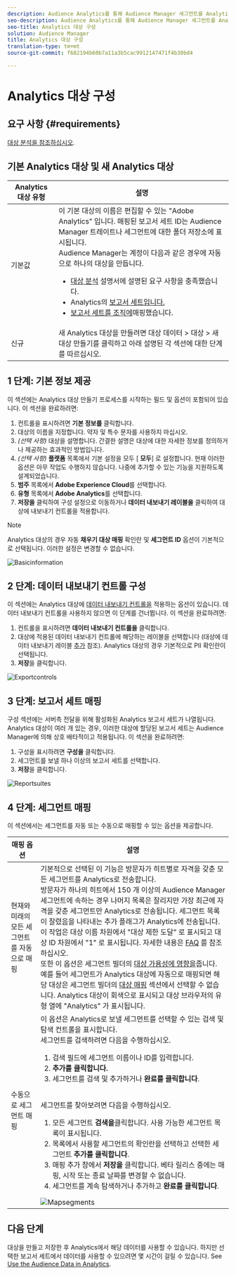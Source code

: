 ```yaml
---
description: Audience Analytics를 통해 Audience Manager 세그먼트를 Analytics에 보낼 수 있습니다. 이 기능을 사용하려면 Analytics 대상을 만들고 세그먼트를 Audience Manager의 대상에 매핑합니다.
seo-description: Audience Analytics를 통해 Audience Manager 세그먼트를 Analytics에 보낼 수 있습니다. 이 기능을 사용하려면 Analytics 대상을 만들고 세그먼트를 Audience Manager의 대상에 매핑합니다.
seo-title: Analytics 대상 구성
solution: Audience Manager
title: Analytics 대상 구성
translation-type: tm+mt
source-git-commit: f682194b60b7a11a3b5cac9912147471f4b30bd4

---
```



# Analytics 대상 구성

## 요구 사항 {#requirements}

[대상 분석을 참조하십시오](https://marketing.adobe.com/resources/help/en_US/analytics/audiences/).

## 기본 Analytics 대상 및 새 Analytics 대상

| Analytics 대상 유형 | 설명 |
|---|---|
| 기본값 | 이 기본 대상의 이름은 편집할 수 있는 "Adobe Analytics" 입니다. 매핑된 보고서 세트 ID는 Audience Manager 트레이트나 세그먼트에 대한 폴더 저장소에 표시됩니다. <br>Audience Manager는 계정이 다음과 같은 경우에 자동으로 하나의 대상을 만듭니다. <br> <ul><li>[대상 분석](https://marketing.adobe.com/resources/help/en_US/analytics/audiences/) 설명서에 설명된 요구 사항을 충족했습니다.</li><li>Analytics의 [보고서 세트입니다.](https://marketing.adobe.com/resources/help/en_US/sc/implement/ref-reports-report-suites.html)</li><li>[보고서 세트를 조직에](https://marketing.adobe.com/resources/help/en_US/mcloud/report-suite-mapping.html)매핑했습니다.</li></ul> |
| 신규 | 새 Analytics 대상을 만들려면 대상 데이터 &gt; 대상 &gt; 새 대상 만들기를 클릭하고 아래 설명된 각 섹션에 대한 단계를 따르십시오. |

## 1 단계: 기본 정보 제공

이 섹션에는 Analytics 대상 만들기 프로세스를 시작하는 필드 및 옵션이 포함되어 있습니다. 이 섹션을 완료하려면:

1. 컨트롤을 표시하려면 **기본 정보를** 클릭합니다.
1. 대상의 이름을 지정합니다. 약자 및 특수 문자를 사용하지 마십시오.
1. *(선택 사항)* 대상을 설명합니다. 간결한 설명은 대상에 대한 자세한 정보를 정의하거나 제공하는 효과적인 방법입니다.
1. *(선택 사항)* **플랫폼** 목록에서 기본 설정을 모두 [ **모두**] 로 설정합니다. 현재 이러한 옵션은 아무 작업도 수행하지 않습니다. 나중에 추가할 수 있는 기능을 지원하도록 설계되었습니다.
1. **범주** 목록에서 **Adobe Experience Cloud**&#x200B;를 선택합니다.
1. **유형** 목록에서 **Adobe Analytics**&#x200B;를 선택합니다.
1. **저장을** 클릭하여 구성 설정으로 이동하거나 **데이터 내보내기 레이블을** 클릭하여 대상에 내보내기 컨트롤을 적용합니다.

>[!NOTE]
>
>Analytics 대상의 경우 자동 **채우기 대상 매핑** 확인란 및 **세그먼트 ID** 옵션이 기본적으로 선택됩니다. 이러한 설정은 변경할 수 없습니다.

![Basicinformation](assets/basicinformation.png)

## 2 단계: 데이터 내보내기 컨트롤 구성

이 섹션에는 Analytics 대상에 [데이터 내보내기 컨트롤을](/help/using/features/data-export-controls.md) 적용하는 옵션이 있습니다. 데이터 내보내기 컨트롤을 사용하지 않으면 이 단계를 건너뜁니다. 이 섹션을 완료하려면:

1. 컨트롤을 표시하려면 **데이터 내보내기 컨트롤을** 클릭합니다.
1. 대상에 적용된 데이터 내보내기 컨트롤에 해당하는 레이블을 선택합니다 (대상에 데이터 내보내기 레이블 [추가](/help/using/features/destinations/add-data-export-labels.md) 참조). Analytics 대상의 경우 기본적으로 PII 확인란이 선택됩니다.
1. **저장**&#x200B;을 클릭합니다.

![Exportcontrols](assets/exportControls.png)

## 3 단계: 보고서 세트 매핑

구성 섹션에는 서버측 전달을 위해 활성화된 Analytics 보고서 세트가 나열됩니다. Analytics 대상이 여러 개 있는 경우, 이러한 대상에 할당된 보고서 세트는 Audience Manager에 의해 상호 배타적이고 적용됩니다. 이 섹션을 완료하려면:

1. 구성을 표시하려면 **구성을** 클릭합니다.
1. 세그먼트를 보낼 하나 이상의 보고서 세트를 선택합니다.
1. **저장**&#x200B;을 클릭합니다.

![Reportsuites](assets/reportSuites.png)

## 4 단계: 세그먼트 매핑

이 섹션에서는 세그먼트를 자동 또는 수동으로 매핑할 수 있는 옵션을 제공합니다.

| 매핑 옵션 | 설명 |
|---|---|
| 현재와 미래의 모든 세그먼트를 자동으로 매핑 | 기본적으로 선택된 이 기능은 방문자가 히트별로 자격을 갖춘 모든 세그먼트를 Analytics로 전송합니다. <br>방문자가 하나의 히트에서 150 개 이상의 Audience Manager 세그먼트에 속하는 경우 나머지 목록은 잘리지만 가장 최근에 자격을 갖춘 세그먼트만 Analytics로 전송됩니다. 세그먼트 목록이 잘렸음을 나타내는 추가 플래그가 Analytics에 전송됩니다. 이 작업은 대상 이름 차원에서 "대상 제한 도달" 로 표시되고 대상 ID 차원에서 "1" 로 표시됩니다. 자세한 내용은 [FAQ](https://marketing.adobe.com/resources/help/en_US/analytics/audiences/mc-audiences-faqs.html) 를 참조하십시오. <br>또한 이 옵션은 세그먼트 빌더의 [대상 가용성에 영향을](/help/using/features/segments/segment-builder.md)줍니다. 예를 들어 세그먼트가 Analytics 대상에 자동으로 매핑되면 해당 대상은 세그먼트 빌더의 [대상 매핑](/help/using/features/segments/segment-builder.md#segment-builder-controls-destinations) 섹션에서 선택할 수 없습니다. Analytics 대상이 회색으로 표시되고 대상 브라우저의 유형 열에 "Analytics" 가 표시됩니다. |
| 수동으로 세그먼트 매핑 | 이 옵션은 Analytics로 보낼 세그먼트를 선택할 수 있는 검색 및 탐색 컨트롤을 표시합니다. <br>세그먼트를 검색하려면 다음을 수행하십시오. <br> <ol><li>검색 필드에 세그먼트 이름이나 ID를 입력합니다.</li><li><b>추가를 클릭합니다.</b></li><li>세그먼트를 검색 및 추가하거나 <b>완료를 클릭합니다</b>.</li></ol><br>세그먼트를 찾아보려면 다음을 수행하십시오. <ol><li>모든 세그먼트 <b>검색을</b>클릭합니다. 사용 가능한 세그먼트 목록이 표시됩니다.</li><li>목록에서 사용할 세그먼트의 확인란을 선택하고 선택한 세그먼트 <b>추가를 클릭합니다</b>.</li><li>매핑 추가 창에서 <b>저장을</b> 클릭합니다. 베타 릴리스 중에는 매핑, 시작 또는 종료 날짜를 변경할 수 없습니다.</li><li>세그먼트를 계속 탐색하거나 추가하고 <b>완료를 클릭합니다</b>.</li></ol> ![Mapsegments](assets/mapSegments.png) |

## 다음 단계

대상을 만들고 저장한 후 Analytics에서 해당 데이터를 사용할 수 있습니다. 하지만 선택한 보고서 세트에서 데이터를 사용할 수 있으려면 몇 시간이 걸릴 수 있습니다. See [Use the Audience Data in Analytics](https://marketing.adobe.com/resources/help/en_US/analytics/audiences/use-audience-data-analytics.html).
